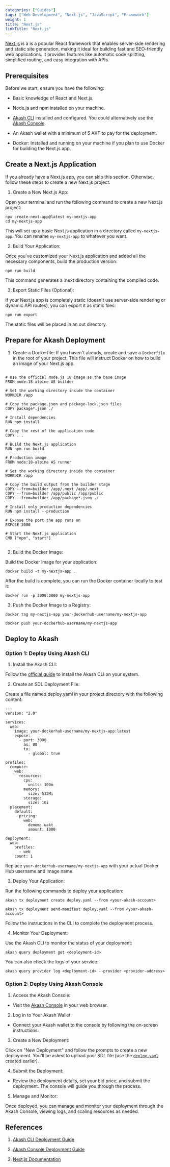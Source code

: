 ```yaml
---
categories: ["Guides"]
tags: ["Web Development", "Next.js", "JavaScript", "Framework"]
weight: 1
title: "Next.js"
linkTitle: "Next.js"
---
```


[Next.js](https://nextjs.org/) is a is a popular React framework that enables server-side rendering and static site generation, making it ideal for building fast and SEO-friendly web applications. It provides features like automatic code splitting, simplified routing, and easy integration with APIs.

## Prerequisites

Before we start, ensure you have the following:

- Basic knowledge of React and Next.js.

- Node.js and npm installed on your machine.

- [Akash CLI](/docs/getting-started/quickstart-guides/akash-cli/) installed and configured. You could alternatively use the [Akash Console](https://console.akash.network/deployments). 

- An Akash wallet with a minimum of 5 AKT to pay for the deployment.

- Docker: Installed and running on your machine if you plan to use Docker for building the Next.js app.

## Create a Next.js Application

If you already have a Next.js app, you can skip this section. Otherwise, follow these steps to create a new Next.js project:


1. Create a New Next.js App:

Open your terminal and run the following command to create a new Next.js project:

```
npx create-next-app@latest my-nextjs-app
cd my-nextjs-app
```
This will set up a basic Next.js application in a directory called `my-nextjs-app`. You can rename `my-nextjs-app` to whatever you want. 


2. Build Your Application:

Once you've customized your Next.js application and added all the necessary components, build the production version:

```
npm run build
```
This command generates a .next directory containing the compiled code.

3. Export Static Files (Optional):

If your Next.js app is completely static (doesn't use server-side rendering or dynamic API routes), you can export it as static files:

```
npm run export
```

The static files will be placed in an out directory.

## Prepare for Akash Deployment

1. Create a Dockerfile:
If you haven't already, create and save a `Dockerfile` in the root of your project. This file will instruct Docker on how to build an image of your Next.js app.

```

# Use the official Node.js 18 image as the base image
FROM node:18-alpine AS builder

# Set the working directory inside the container
WORKDIR /app

# Copy the package.json and package-lock.json files
COPY package*.json ./

# Install dependencies
RUN npm install

# Copy the rest of the application code
COPY . .

# Build the Next.js application
RUN npm run build

# Production image
FROM node:18-alpine AS runner

# Set the working directory inside the container
WORKDIR /app

# Copy the build output from the builder stage
COPY --from=builder /app/.next /app/.next
COPY --from=builder /app/public /app/public
COPY --from=builder /app/package*.json ./

# Install only production dependencies
RUN npm install --production

# Expose the port the app runs on
EXPOSE 3000

# Start the Next.js application
CMD ["npm", "start"]


```

2. Build the Docker Image:

Build the Docker image for your application:

```
docker build -t my-nextjs-app .
```

After the build is complete, you can run the Docker container locally to test it:

```
docker run -p 3000:3000 my-nextjs-app
```

3. Push the Docker Image to a Registry:

```
docker tag my-nextjs-app your-dockerhub-username/my-nextjs-app

docker push your-dockerhub-username/my-nextjs-app
```

## Deploy to Akash

### Option 1: Deploy Using Akash CLI

1. Install the Akash CLI:

Follow the [official guide](/docs/getting-started/quickstart-guides/akash-cli/) to install the Akash CLI on your system.

2. Create an SDL Deployment File:

Create a file named deploy.yaml in your project directory with the following content:

```
---
version: "2.0"

services:
  web:
    image: your-dockerhub-username/my-nextjs-app:latest
    expose:
      - port: 3000
        as: 80
        to:
          - global: true

profiles:
  compute:
    web:
      resources:
        cpu:
          units: 100m
        memory:
          size: 512Mi
        storage:
          size: 1Gi
  placement:
    default:
      pricing:
        web:
          denom: uakt
          amount: 1000

deployment:
  web:
    profiles:
      - web
    count: 1

```

Replace `your-dockerhub-username/my-nextjs-app` with your actual Docker Hub username and image name.

3. Deploy Your Application:

Run the following commands to deploy your application:

```
akash tx deployment create deploy.yaml --from <your-akash-account>

akash tx deployment send-manifest deploy.yaml --from <your-akash-account>
```

Follow the instructions in the CLI to complete the deployment process.

4. Monitor Your Deployment:

Use the Akash CLI to monitor the status of your deployment:

```
akash query deployment get <deployment-id>
```
You can also check the logs of your service:

```
akash query provider log <deployment-id> --provider <provider-address>
```

### Option 2: Deploy Using Akash Console

1. Access the Akash Console:

- Visit the [Akash Console](https://console.akash.network/deployments) in your web browser.

2. Log in to Your Akash Wallet:

- Connect your Akash wallet to the console by following the on-screen instructions.

3. Create a New Deployment:

Click on "New Deployment" and follow the prompts to create a new deployment. You'll be asked to upload your SDL file (use the [`deploy.yaml`](/docs/guides/frameworks/nextjs/#option-1-deploy-using-akash-cli) created earlier).

4. Submit the Deployment:

- Review the deployment details, set your bid price, and submit the deployment. The console will guide you through the process.

5. Manage and Monitor:

Once deployed, you can manage and monitor your deployment through the Akash Console, viewing logs, and scaling resources as needed.


## References

1. [Akash CLI Deployment Guide](/docs/getting-started/quickstart-guides/akash-cli/)

2. [Akash Console Deployment Guide](/docs/getting-started/quickstart-guides/akash-console/)

3. [Next.js Documentation](https://nextjs.org/docs)





